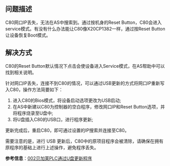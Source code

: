 ## 问题描述
C80网口IP丢失，无法在AS中搜索到。通过按机身的Reset Button，C80会进入service模式。有没有什么办法能让C80像X20CP1382一样，通过按Reset Button让设备恢复Boot模式。

## 解决方式
C80的Reset Button默认情况下点击会使设备进入Service模式，在AS帮助中可以找到相关说明。


针对网口IP丢失，连接不到C80的情况，可以通过USB更新的方式将网口IP重新写入C80，操作方法简要如下：
1.	进入C80的Bios模式，将设备启动选项更改为USB启动;
2.	在AS中新建以C80为控制器的空白程序，修改网口IP和Reset Button选项，并将程序烧录至U盘中;
3.	将U盘插入C80的USB口，进行程序更新;

更新完成后，重启C80，即可通过设置的IP搜索并连接至C80。

需要注意的是，进行 USB 更新后，C80中的原项目程序会被清除，请确保在拥有原程序的基础上进行上述操作，避免程序丢失。

**参考信息**：[002贝加莱PLC通过U盘更新程序](../C04_现场维运/002贝加莱PLC通过U盘更新程序.md)
